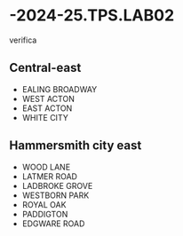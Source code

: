 # -2024-25.TPS.LAB02
verifica
## Central-east
- EALING BROADWAY
- WEST ACTON
- EAST ACTON
- WHITE CITY
## Hammersmith city east
- WOOD LANE
- LATMER ROAD
- LADBROKE GROVE
- WESTBORN PARK
- ROYAL OAK
- PADDIGTON
- EDGWARE ROAD